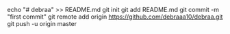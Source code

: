echo "# debraa" >> README.md
git init
git add README.md
git commit -m "first commit"
git remote add origin https://github.com/debraaa10/debraa.git
git push -u origin master
